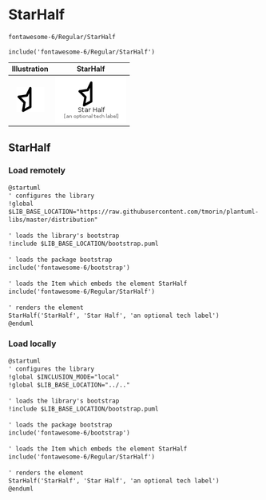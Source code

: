 # StarHalf


```text
fontawesome-6/Regular/StarHalf
```

```text
include('fontawesome-6/Regular/StarHalf')
```



| Illustration | StarHalf |
| :---: | :---: |
| ![illustration for Illustration](../../fontawesome-6/Regular/StarHalf.png) | ![illustration for StarHalf](../../fontawesome-6/Regular/StarHalf.Local.png) |




## StarHalf

### Load remotely
```plantuml
@startuml
' configures the library
!global $LIB_BASE_LOCATION="https://raw.githubusercontent.com/tmorin/plantuml-libs/master/distribution"

' loads the library's bootstrap
!include $LIB_BASE_LOCATION/bootstrap.puml

' loads the package bootstrap
include('fontawesome-6/bootstrap')

' loads the Item which embeds the element StarHalf
include('fontawesome-6/Regular/StarHalf')

' renders the element
StarHalf('StarHalf', 'Star Half', 'an optional tech label')
@enduml
```

### Load locally
```plantuml
@startuml
' configures the library
!global $INCLUSION_MODE="local"
!global $LIB_BASE_LOCATION="../.."

' loads the library's bootstrap
!include $LIB_BASE_LOCATION/bootstrap.puml

' loads the package bootstrap
include('fontawesome-6/bootstrap')

' loads the Item which embeds the element StarHalf
include('fontawesome-6/Regular/StarHalf')

' renders the element
StarHalf('StarHalf', 'Star Half', 'an optional tech label')
@enduml
```

